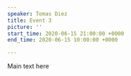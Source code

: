 ```yaml
---
speaker: Tomas Diez
title: Event 3
picture: ''
start_time: 2020-06-15 21:00:00 +0000
end_time: 2020-06-15 10:00:00 +0000

---
```

Main text here